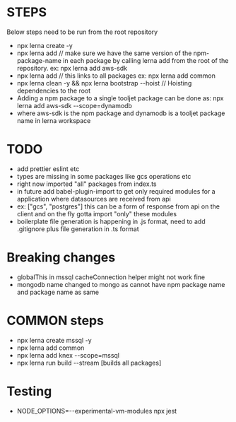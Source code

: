 # STEPS

Below steps need to be run from the root repository

- npx lerna create <package-name> -y
- npx lerna add <npm-page-name> // make sure we have the same version of the npm-package-name in each package by calling lerna add from the root of the repository. ex: npx lerna add aws-sdk
- npx lerna add <package-name> // this links <package-name> to all packages ex: npx lerna add common
- npx lerna clean -y && npx lerna bootstrap --hoist // Hoisting dependencies to the root
- Adding a npm package to a single tooljet package can be done as: npx lerna add aws-sdk --scope=dynamodb
- where aws-sdk is the npm package and dynamodb is a tooljet package name in lerna workspace

# TODO
- add prettier eslint etc
- types are missing in some packages like gcs operations etc
- right now imported "all" packages from index.ts
- in future add babel-plugin-import to get only required modules for a application where datasources are received from api
- ex: ["gcs", "postgres"] this can be a form of response from api on the client and on the fly gotta import "only" these modules
- boilerplate file generation is happening in .js format, need to add .gitignore plus file generation in .ts format 

# Breaking changes
- globalThis in mssql cacheConnection helper might not work fine
- mongodb name changed to mongo as cannot have npm package name and package name as same

# COMMON steps
- npx lerna create mssql -y   
- npx lerna add common 
- npx lerna add knex --scope=mssql
- npx lerna run build --stream [builds all packages]

# Testing
- NODE_OPTIONS=--experimental-vm-modules npx jest
